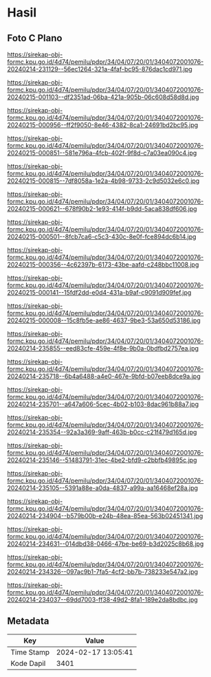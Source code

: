 # Hasil

## Foto C Plano

https://sirekap-obj-formc.kpu.go.id/4d74/pemilu/pdpr/34/04/07/20/01/3404072001076-20240214-231129--56ec1264-321a-4faf-bc95-876dac1cd971.jpg

https://sirekap-obj-formc.kpu.go.id/4d74/pemilu/pdpr/34/04/07/20/01/3404072001076-20240215-001103--df2351ad-06ba-421a-905b-06c608d58d8d.jpg

https://sirekap-obj-formc.kpu.go.id/4d74/pemilu/pdpr/34/04/07/20/01/3404072001076-20240215-000956--ff2f9050-8e46-4382-8ca1-24691bd2bc95.jpg

https://sirekap-obj-formc.kpu.go.id/4d74/pemilu/pdpr/34/04/07/20/01/3404072001076-20240215-000851--581e796a-4fcb-402f-9f8d-c7a03ea090c4.jpg

https://sirekap-obj-formc.kpu.go.id/4d74/pemilu/pdpr/34/04/07/20/01/3404072001076-20240215-000815--7df8058a-1e2a-4b98-9733-2c9d5032e6c0.jpg

https://sirekap-obj-formc.kpu.go.id/4d74/pemilu/pdpr/34/04/07/20/01/3404072001076-20240215-000621--678f90b2-1e93-414f-b9dd-5aca838df606.jpg

https://sirekap-obj-formc.kpu.go.id/4d74/pemilu/pdpr/34/04/07/20/01/3404072001076-20240215-000501--8fcb7ca6-c5c3-430c-8e0f-fce894dc6b14.jpg

https://sirekap-obj-formc.kpu.go.id/4d74/pemilu/pdpr/34/04/07/20/01/3404072001076-20240215-000356--4c62397b-6173-43be-aafd-c248bbc11008.jpg

https://sirekap-obj-formc.kpu.go.id/4d74/pemilu/pdpr/34/04/07/20/01/3404072001076-20240215-000141--15fdf2dd-e0d4-431a-b9af-c9091d909fef.jpg

https://sirekap-obj-formc.kpu.go.id/4d74/pemilu/pdpr/34/04/07/20/01/3404072001076-20240215-000008--15c8fb5e-ae86-4637-9be3-53a650d53186.jpg

https://sirekap-obj-formc.kpu.go.id/4d74/pemilu/pdpr/34/04/07/20/01/3404072001076-20240214-235855--eed83cfe-459e-4f8e-9b0a-0bdfbd2757ea.jpg

https://sirekap-obj-formc.kpu.go.id/4d74/pemilu/pdpr/34/04/07/20/01/3404072001076-20240214-235718--6b4a6488-a4e0-467e-9bfd-b07eeb8dce9a.jpg

https://sirekap-obj-formc.kpu.go.id/4d74/pemilu/pdpr/34/04/07/20/01/3404072001076-20240214-235701--a647a606-5cec-4b02-b103-8dac961b88a7.jpg

https://sirekap-obj-formc.kpu.go.id/4d74/pemilu/pdpr/34/04/07/20/01/3404072001076-20240214-235354--92a3a369-9aff-463b-b0cc-c21f479d165d.jpg

https://sirekap-obj-formc.kpu.go.id/4d74/pemilu/pdpr/34/04/07/20/01/3404072001076-20240214-235146--51483791-31ec-4be2-bfd9-c2bbfb49895c.jpg

https://sirekap-obj-formc.kpu.go.id/4d74/pemilu/pdpr/34/04/07/20/01/3404072001076-20240214-235105--5391a88e-a0da-4837-a99a-aa16468ef28a.jpg

https://sirekap-obj-formc.kpu.go.id/4d74/pemilu/pdpr/34/04/07/20/01/3404072001076-20240214-234904--b579b00b-e24b-48ea-85ea-563b02451341.jpg

https://sirekap-obj-formc.kpu.go.id/4d74/pemilu/pdpr/34/04/07/20/01/3404072001076-20240214-234631--014dbd38-0466-47be-be69-b3d2025c8b68.jpg

https://sirekap-obj-formc.kpu.go.id/4d74/pemilu/pdpr/34/04/07/20/01/3404072001076-20240214-234326--097ac9b1-7fa5-4cf2-bb7b-738233e547a2.jpg

https://sirekap-obj-formc.kpu.go.id/4d74/pemilu/pdpr/34/04/07/20/01/3404072001076-20240214-234037--69dd7003-ff38-49d2-8fa1-189e2da8bdbc.jpg


## Metadata

| Key        | Value               |
| ---------- | ------------------- |
| Time Stamp | 2024-02-17 13:05:41 |
| Kode Dapil | 3401                |




